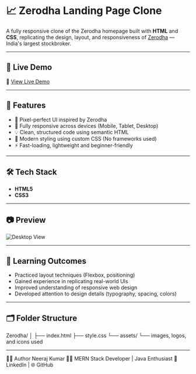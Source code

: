 # 📈 Zerodha Landing Page Clone

A fully responsive clone of the Zerodha homepage built with **HTML** and **CSS**, replicating the design, layout, and responsiveness of [Zerodha](https://zerodha.com/) — India's largest stockbroker.



---

## 🚀 Live Demo

🔗 [View Live Demo](https://neerajkumar1001.github.io/Zerodha/)

---

## 📌 Features

- 🎯 Pixel-perfect UI inspired by Zerodha
- 📱 Fully responsive across devices (Mobile, Tablet, Desktop)
- 💡 Clean, structured code using semantic HTML
- 🎨 Modern styling using custom CSS (No frameworks used)
- ⚡ Fast-loading, lightweight and beginner-friendly

---

## 🛠️ Tech Stack

- **HTML5**
- **CSS3**

---

## 📷 Preview

![Desktop View](https://github.com/NeerajKumar1001/Zerodha/blob/main/preview-desktop.png?raw=true)

---

## 🧠 Learning Outcomes

- Practiced layout techniques (Flexbox, positioning)
- Gained experience in replicating real-world UIs
- Improved understanding of responsive web design
- Developed attention to design details (typography, spacing, colors)

---

## 🗂️ Folder Structure

Zerodha/
│
├── index.html
├── style.css
└── assets/
└── images, logos, and icons used


---
🙋‍♂️ Author
Neeraj Kumar
🧑‍💻 MERN Stack Developer | Java Enthusiast
🔗 LinkedIn | 🌐 GitHub


